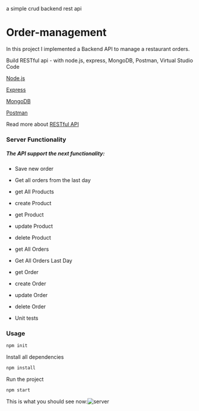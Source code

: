 
a simple crud backend rest api
# Order-management
In this project I implemented a Backend API to manage a restaurant orders.

Build RESTful api - with node.js, express, MongoDB, Postman, Virtual Studio Code

[Node.js](https://docs.npmjs.com/downloading-and-installing-node-js-and-npm)

[Express](https://expressjs.com/en/starter/hello-world.html)

[MongoDB](https://www.mongodb.com/)

[Postman](https://www.postman.com/)

Read more about [RESTful API](https://searchapparchitecture.techtarget.com/definition/RESTful-API)
  


### Server Functionality
##### The API support the next functionality:
- Save new order
- Get all orders from the last day


- get All Products
- create Product
- get Product
- update Product
- delete Product

- get All Orders
- Get All Orders Last Day
- get Order
- create Order
- update Order
- delete Order

- Unit tests

### Usage

```sh
npm init
```

Install all dependencies
```sh
npm install
```

Run the project
```sh
npm start
```

This is what you should see now:![server](https://user-images.githubusercontent.com/44768171/136670657-04425381-d26c-4287-b0ba-1bdc85eedac9.jpeg)




